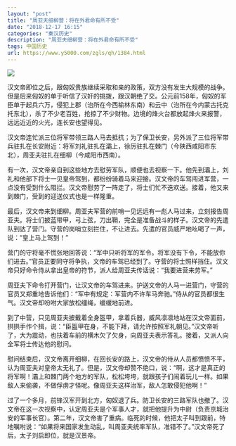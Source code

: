 ```yaml
---
layout: "post"
title: "周亚夫细柳营：将在外君命有所不受"
date: "2018-12-17 16:15"
categories: "秦汉历史"
description: "周亚夫细柳营：将在外君命有所不受"
tags: 中国历史
url: https://www.y5000.com/zgls/qh/1384.html
---
```






![](https://img.y5000.com/uploads/allimg/130621/2-13062119313V06.jpg)

  
汉文帝即位之后，跟匈奴贵族继续采取和亲的政策，双方没有发生大规模的战争。但是后来匈奴的单于听信了汉奸的挑拨，跟汉朝绝了交。公元前158年，匈奴的军臣单于起兵六万，侵犯上郡（治所在今西榆林东南）和云中（治所在今内蒙古托克托东北），杀了不少老百姓，抢掠了不少财物。边境的烽火台都放起烽火来报警，远远近近的火光，连长安也望得见。

汉文帝连忙派三位将军带领三路人马去抵抗；为了保卫长安，另外派了三位将军带兵驻扎在长安附近：将军刘礼驻扎在灞上，徐厉驻扎在棘门（今陕西咸阳市东北），周亚夫驻扎在细柳（今咸阳市西南）。

有一次，汉文帝亲自到这些地方去慰劳军队，顺便也去视察一下。他先到灞上，刘礼和他部下将士一见皇帝驾到，都纷纷骑着马来迎接。汉文帝的车驾闯进军营，一点没有受到什么阻拦。汉文帝慰劳了一阵走了，将士们忙不迭欢送。接着，他又来到棘门，受到的迎送仪式也是一样隆重。

最后，汉文帝来到细柳。周亚夫军营的前哨一见远远有一彪人马过来，立刻报告周亚夫。将士们披蓝带甲，弓上弦，刀出鞘，完全是准备战斗的样子。汉文帝的先遣队到达了营门。守营的岗哨立刻拦住，不让进去。先遣的官员威严地吆喝了一声，说：“皇上马上驾到！”

营门的守将毫不慌张地回答说：“军中只听将军的军令。将军没有下令，不能放你们进去。”官员正要同守将争执，文帝的车驾已经到了。守营的将士照样挡住。汉文帝只好命令侍从拿出皇帝的符节，派人给周亚夫传话说：“我要进营来劳军。”

周亚夫下命令打开营门，让汉文帝的车驾进来。护送文帝的人马一进营门，守营的官员又郑重地告诉他们：“军中有规定：军营内不许车马奔驰。”侍从的官员都很生气。汉文帝却吩咐大家放松缰绳，缓缓地前进。

到了中营，只见周亚夫披戴着全身盔甲，拿着兵器，威风凛凛地站在汉文帝面前，拱拱手作个揖，说：“臣盔甲在身，不能下拜，请允许按照军礼朝见。”汉文帝听了，大为震动，也扶着车前的横木欠了欠身，向周亚夫表示答礼。接着，又派人向全军将士传达他的慰问。

慰问结束后，汉文帝离开细柳，在回长安的路上，汉文帝的侍从人员都愤愤不平，认为周亚夫对皇帝太无礼了。但是，汉文帝却赞不绝口，说：“啊，这才是真正的将军啊！灞上和棘门两个地方的军队，松松垮垮，就跟孩子们闹着玩儿一样。如果敌人来偷袭，不做俘虏才怪呢。像周亚夫这样治军，敌人怎敢侵犯他啊！”

过了一个多月，前锋汉军开到北方，匈奴退了兵。防卫长安的三路军队也撤了。汉文帝在这一次视察中，认定周亚夫是个军事人才，就把他提升为中尉（负责京城治安的军事长官）。第二年，汉文帝害了重病。临死的时候，他把太子叫到跟前，特地嘱咐说：“如果将来国家发生动乱，叫周亚夫统率军队，准错不了。”汉文帝死了后，太子刘启即位，就是汉景帝。
